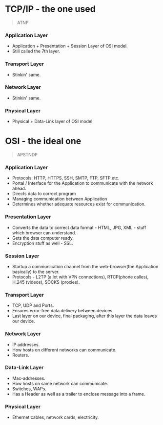 # TCP/IP - the one used

> ATNP

### Application Layer

- Application + Presentation + Session Layer of OSI model.
- Still called the 7th layer.

### Transport Layer

- Stinkin' same.

### Network Layer

- Stinkin' same.

### Physical Layer

- Physical + Data-Link layer of OSI model

# OSI - the ideal one

> APSTNDP

### Application Layer

- Protocols: HTTP, HTTPS, SSH, SMTP, FTP, SFTP etc.
- Portal / Interface for the Application to communicate with the network ahead.
- Directs data to correct program
- Managing communication between Application
- Determines whether adequate resources exist for communication.

### Presentation Layer

- Converts the data to correct data format - HTML, JPG, XML - stuff which browser can understand.
- Gets the data computer ready.
- Encryption stuff as well - SSL.

### Session Layer

- Startup a communication channel from the web-browser(the Application basically) to the server.
- Protocols - L2TP (a lot with VPN connections), RTCP(phone calles), H.245 (videos), SOCKS (proxies).

### Transport Layer

- TCP, UDP and Ports.
- Ensures error-free data delivery between devices.
- Last layer on our device, final packaging, after this layer the data leaves our device.

### Network Layer

- IP addresses.
- How hosts on different networks can communicate.
- Routers.

### Data-Link Layer

- Mac-addresses.
- How hosts on same network can communicate.
- Switches, WAPs.
- Has a Header as well as a trailer to enclose message into a frame.

### Physical Layer

- Ethernet cables, network cards, electricity.
